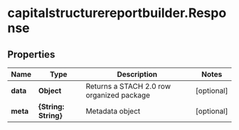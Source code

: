 # capitalstructurereportbuilder.Response

## Properties

Name | Type | Description | Notes
------------ | ------------- | ------------- | -------------
**data** | **Object** | Returns a STACH 2.0 row organized package | [optional] 
**meta** | **{String: String}** | Metadata object | [optional] 


